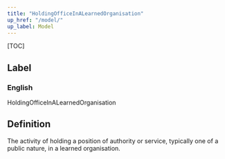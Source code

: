 ```yaml
---
title: "HoldingOfficeInALearnedOrganisation"
up_href: "/model/"
up_label: Model
---
```


[TOC]

## Label

### English
HoldingOfficeInALearnedOrganisation


## Definition
The activity of holding a position of authority or service, typically one of a public nature, in a learned organisation. 


    
